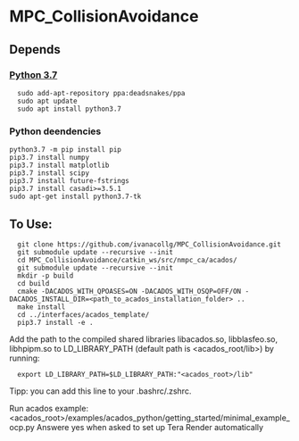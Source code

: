 # MPC_CollisionAvoidance

## Depends

### [Python 3.7](https://medium.com/analytics-vidhya/how-to-install-and-switch-between-different-python-versions-in-ubuntu-16-04-dc1726796b9b)
```
  sudo add-apt-repository ppa:deadsnakes/ppa
  sudo apt update
  sudo apt install python3.7

```
### Python deendencies
```
python3.7 -m pip install pip
pip3.7 install numpy
pip3.7 install matplotlib
pip3.7 install scipy
pip3.7 install future-fstrings
pip3.7 install casadi>=3.5.1
sudo apt-get install python3.7-tk

```

## To Use:
```
  git clone https://github.com/ivanacollg/MPC_CollisionAvoidance.git
  git submodule update --recursive --init
  cd MPC_CollisionAvoidance/catkin_ws/src/nmpc_ca/acados/
  git submodule update --recursive --init
  mkdir -p build
  cd build
  cmake -DACADOS_WITH_QPOASES=ON -DACADOS_WITH_OSQP=OFF/ON -DACADOS_INSTALL_DIR=<path_to_acados_installation_folder> ..
  make install 
  cd ../interfaces/acados_template/
  pip3.7 install -e .
```
Add the path to the compiled shared libraries libacados.so, libblasfeo.so, libhpipm.so to LD_LIBRARY_PATH (default path is <acados_root/lib>) by running:
```
  export LD_LIBRARY_PATH=$LD_LIBRARY_PATH:"<acados_root>/lib"
```
Tipp: you can add this line to your .bashrc/.zshrc.

Run acados example:
<acados_root>/examples/acados_python/getting_started/minimal_example_ocp.py
Answere yes when asked to set up Tera Render automatically
